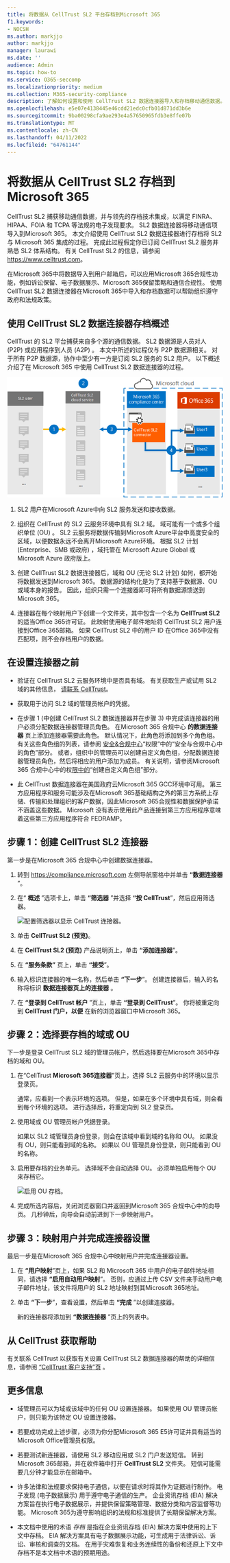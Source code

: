 ```yaml
---
title: 将数据从 CellTrust SL2 平台存档到Microsoft 365
f1.keywords:
- NOCSH
ms.author: markjjo
author: markjjo
manager: laurawi
ms.date: ''
audience: Admin
ms.topic: how-to
ms.service: O365-seccomp
ms.localizationpriority: medium
ms.collection: M365-security-compliance
description: 了解如何设置和使用 CellTrust SL2 数据连接器导入和存档移动通信数据。
ms.openlocfilehash: e5e07e4138445e46cdd21edc0cfb01d871dd3b6e
ms.sourcegitcommit: 9ba00298cfa9ae293e4a57650965fdb3e8ffe07b
ms.translationtype: MT
ms.contentlocale: zh-CN
ms.lasthandoff: 04/11/2022
ms.locfileid: "64761144"
---
```

# <a name="archive-data-from-celltrust-sl2-to-microsoft-365"></a>将数据从 CellTrust SL2 存档到Microsoft 365

CellTrust SL2 捕获移动通信数据，并与领先的存档技术集成，以满足 FINRA、HIPAA、FOIA 和 TCPA 等法规的电子发现要求。 SL2 数据连接器将移动通信项导入到Microsoft 365。 本文介绍使用 CellTrust SL2 数据连接器进行存档将 SL2 与 Microsoft 365 集成的过程。 完成此过程假定你已订阅 CellTrust SL2 服务并熟悉 SL2 体系结构。 有关 CellTrust SL2 的信息，请参阅 <https://www.celltrust.com>。

在Microsoft 365中将数据导入到用户邮箱后，可以应用Microsoft 365合规性功能，例如诉讼保留、电子数据展示、Microsoft 365保留策略和通信合规性。 使用 CellTrust SL2 数据连接器在Microsoft 365中导入和存档数据可以帮助组织遵守政府和法规政策。

## <a name="overview-of-archiving-with-the-celltrust-sl2-data-connector"></a>使用 CellTrust SL2 数据连接器存档概述

CellTrust 的 SL2 平台捕获来自多个源的通信数据。 SL2 数据源是人员对人 (P2P) 或应用程序到人员 (A2P) 。 本文中所述的过程仅与 P2P 数据源相关。 对于所有 P2P 数据源，协作中至少有一方是订阅 SL2 服务的 SL2 用户。 以下概述介绍了在 Microsoft 365 中使用 CellTrust SL2 数据连接器的过程。

![CellTrust SL2 服务的存档工作流。](../media/CellTrustSL2ConnectorWorkflow.png)

1. SL2 用户在Microsoft Azure中向 SL2 服务发送和接收数据。

2. 组织在 CellTrust 的 SL2 云服务环境中具有 SL2 域。 域可能有一个或多个组织单位 (OU) 。 SL2 云服务将数据传输到Microsoft Azure平台中高度安全的区域，以便数据永远不会离开Microsoft Azure环境。 根据 SL2 计划 (Enterprise、SMB 或政府) ，域托管在 Microsoft Azure Global 或 Microsoft Azure 政府版上。

3. 创建 CellTrust SL2 数据连接器后，域和 OU (无论 SL2 计划) 如何，都开始将数据发送到Microsoft 365。 数据源的结构化是为了支持基于数据源、OU 或域本身的报告。 因此，组织只需一个连接器即可将所有数据源馈送到Microsoft 365。

4. 连接器在每个映射用户下创建一个文件夹，其中包含一个名为 **CellTrust SL2** 的适当Office 365许可证。 此映射使用电子邮件地址将 CellTrust SL2 用户连接到Office 365邮箱。 如果 CellTrust SL2 中的用户 ID 在Office 365中没有匹配项，则不会存档用户的数据。

## <a name="before-you-set-up-a-connector"></a>在设置连接器之前

- 验证在 CellTrust SL2 云服务环境中是否具有域。 有关获取生产或试用 SL2 域的其他信息， [请联系 CellTrust](https://www.celltrust.com/contact-us/#form)。

- 获取用于访问 SL2 域的管理员帐户的凭据。

- 在步骤 1 (中创建 CellTrust SL2 数据连接器并在步骤 3) 中完成该连接器的用户必须分配数据连接器管理员角色。 在Microsoft 365 合规中心 **的数据连接器** 页上添加连接器需要此角色。 默认情况下，此角色将添加到多个角色组。 有关这些角色组的列表，请参阅 [安全&合规中心](../security/office-365-security/permissions-in-the-security-and-compliance-center.md#roles-in-the-security--compliance-center)“权限”中的“安全与合规中心中的角色”部分。 或者，组织中的管理员可以创建自定义角色组，分配数据连接器管理员角色，然后将相应的用户添加为成员。 有关说明，请参阅Microsoft 365 合规中心中的权[限中的](microsoft-365-compliance-center-permissions.md#create-a-custom-role-group)“创建自定义角色组”部分。

- 此 CellTrust 数据连接器在美国政府云Microsoft 365 GCC环境中可用。 第三方应用程序和服务可能涉及在Microsoft 365基础结构之外的第三方系统上存储、传输和处理组织的客户数据，因此Microsoft 365合规性和数据保护承诺不涵盖这些数据。 Microsoft 没有表示使用此产品连接到第三方应用程序意味着这些第三方应用程序符合 FEDRAMP。

## <a name="step-1-create-a-celltrust-sl2-connector"></a>步骤 1：创建 CellTrust SL2 连接器

第一步是在Microsoft 365 合规中心中创建数据连接器。

1. 转到 <https://compliance.microsoft.com> 左侧导航窗格中并单击 **“数据连接器** ”。

2. 在“ **概述** ”选项卡上，单击 **“筛选器** ”并选择 **“按 CellTrust**”，然后应用筛选器。

   ![配置筛选器以显示 CellTrust 连接器。](../media/DataConnectorsFilter.png)

3. 单击 **CellTrust SL2 (预览)**。

4. 在 **CellTrust SL2 (预览)** 产品说明页上，单击 **“添加连接器**”。

5. 在 **“服务条款”** 页上，单击 **“接受**”。

6. 输入标识连接器的唯一名称，然后单击 **“下一步**”。 创建连接器后，输入的名称将标识 **数据连接器页上的连接器** 。

7. 在 **“登录到 CellTrust 帐户** ”页上，单击 **“登录到 CellTrust**”。 你将被重定向到 **CellTrust 门户，以便** 在新的浏览器窗口中Microsoft 365。

## <a name="step-2-select-the-domains-or-ous-to-archive"></a>步骤 2：选择要存档的域或 OU

下一步是登录 CellTrust SL2 域的管理员帐户，然后选择要在Microsoft 365中存档的域和 OU。

1. 在“CellTrust **Microsoft 365连接器**”页上，选择 SL2 云服务中的环境以显示登录页。

   通常，应看到一个表示环境的选项。 但是，如果在多个环境中具有域，则会看到每个环境的选项。 进行选择后，将重定向到 SL2 登录页。

2. 使用域或 OU 管理员帐户凭据登录。

   如果以 SL2 域管理员身份登录，则会在该域中看到域的名称和 OU。 如果没有 OU，则只能看到域的名称。 如果以 OU 管理员身份登录，则只能看到 OU 的名称。

3. 启用要存档的业务单元。 选择域不会自动选择 OU。 必须单独启用每个 OU 来存档它。

   ![启用 OU 存档。](../media/EnableCellTrustOUs.png)

4. 完成所选内容后，关闭浏览器窗口并返回到Microsoft 365 合规中心中的向导页。 几秒钟后，向导会自动前进到下一步映射用户。

## <a name="step-3-map-users-and-complete-the-connector-setup"></a>步骤 3：映射用户并完成连接器设置

最后一步是在Microsoft 365 合规中心中映射用户并完成连接器设置。

1. 在 **“用户映射**”页上，如果 SL2 和 Microsoft 365 中用户的电子邮件地址相同，请选择 **“启用自动用户映射**”。 否则，应通过上传 CSV 文件来手动用户电子邮件地址，该文件将用户的 SL2 地址映射到其Microsoft 365地址。

2. 单击 **“下一步**”，查看设置，然后单击 **“完成** ”以创建连接器。

   新的连接器将添加到 **“数据连接器** ”页上的列表中。

## <a name="get-help-from-celltrust"></a>从 CellTrust 获取帮助

有关联系 CellTrust 以获取有关设置 CellTrust SL2 数据连接器的帮助的详细信息，请参阅 [“CellTrust 客户支持”页](https://www.celltrust.com/contact-us/#support) 。

## <a name="more-information"></a>更多信息

- 域管理员可以为域或该域中的任何 OU 设置连接器。 如果使用 OU 管理员帐户，则只能为该特定 OU 设置连接器。

- 若要成功完成上述步骤，必须为你分配Microsoft 365 E5许可证并具有适当的Microsoft Office管理员权限。

- 若要测试新连接器，请使用 SL2 移动应用或 SL2 门户发送短信。 转到Microsoft 365邮箱，并在收件箱中打开 **CellTrust SL2** 文件夹。 短信可能需要几分钟才能显示在邮箱中。

- 许多法律和法规要求保持电子通信，以便在请求时将其作为证据进行制作。 电子发现 (电子数据展示) 用于遵守电子通信的生产。 企业资讯存档 (EIA) 解决方案旨在执行电子数据展示，并提供保留策略管理、数据分类和内容监督等功能。 Microsoft 365为遵守影响组织的法规和标准提供了长期保留解决方案。

- 本文档中使用的术语 *存档* 是指在企业资讯存档 (EIA) 解决方案中使用的上下文中存档。 EIA 解决方案具有电子数据展示功能，可生成用于法律诉讼、诉讼、审核和调查的文档。 在用于灾难恢复和业务连续性的备份和还原上下文中存档不是本文档中术语的预期用途。
